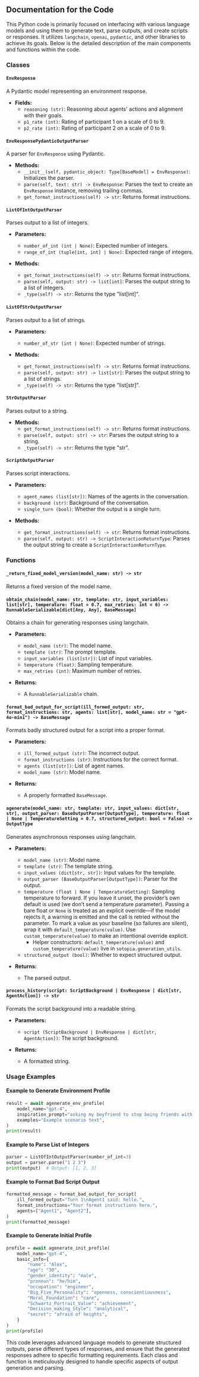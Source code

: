## Documentation for the Code

This Python code is primarily focused on interfacing with various language models and using them to generate text, parse outputs, and create scripts or responses. It utilizes `langchain`, `openai`, `pydantic`, and other libraries to achieve its goals. Below is the detailed description of the main components and functions within the code.

### Classes

#### `EnvResponse`
A Pydantic model representing an environment response.

- **Fields:**
  - `reasoning (str)`: Reasoning about agents' actions and alignment with their goals.
  - `p1_rate (int)`: Rating of participant 1 on a scale of 0 to 9.
  - `p2_rate (int)`: Rating of participant 2 on a scale of 0 to 9.

#### `EnvResponsePydanticOutputParser`
A parser for `EnvResponse` using Pydantic.

- **Methods:**
  - `__init__(self, pydantic_object: Type[BaseModel] = EnvResponse)`: Initializes the parser.
  - `parse(self, text: str) -> EnvResponse`: Parses the text to create an `EnvResponse` instance, removing trailing commas.
  - `get_format_instructions(self) -> str`: Returns format instructions.

#### `ListOfIntOutputParser`
Parses output to a list of integers.

- **Parameters:**
  - `number_of_int (int | None)`: Expected number of integers.
  - `range_of_int (tuple[int, int] | None)`: Expected range of integers.

- **Methods:**
  - `get_format_instructions(self) -> str`: Returns format instructions.
  - `parse(self, output: str) -> list[int]`: Parses the output string to a list of integers.
  - `_type(self) -> str`: Returns the type "list[int]".

#### `ListOfStrOutputParser`
Parses output to a list of strings.

- **Parameters:**
  - `number_of_str (int | None)`: Expected number of strings.

- **Methods:**
  - `get_format_instructions(self) -> str`: Returns format instructions.
  - `parse(self, output: str) -> list[str]`: Parses the output string to a list of strings.
  - `_type(self) -> str`: Returns the type "list[str]".

#### `StrOutputParser`
Parses output to a string.

- **Methods:**
  - `get_format_instructions(self) -> str`: Returns format instructions.
  - `parse(self, output: str) -> str`: Parses the output string to a string.
  - `_type(self) -> str`: Returns the type "str".

#### `ScriptOutputParser`
Parses script interactions.

- **Parameters:**
  - `agent_names (list[str])`: Names of the agents in the conversation.
  - `background (str)`: Background of the conversation.
  - `single_turn (bool)`: Whether the output is a single turn.

- **Methods:**
  - `get_format_instructions(self) -> str`: Returns format instructions.
  - `parse(self, output: str) -> ScriptInteractionReturnType`: Parses the output string to create a `ScriptInteractionReturnType`.

### Functions

#### `_return_fixed_model_version(model_name: str) -> str`
Returns a fixed version of the model name.

#### `obtain_chain(model_name: str, template: str, input_variables: list[str], temperature: float = 0.7, max_retries: int = 6) -> RunnableSerializable[dict[Any, Any], BaseMessage]`
Obtains a chain for generating responses using langchain.

- **Parameters:**
  - `model_name (str)`: The model name.
  - `template (str)`: The prompt template.
  - `input_variables (list[str])`: List of input variables.
  - `temperature (float)`: Sampling temperature.
  - `max_retries (int)`: Maximum number of retries.

- **Returns:**
  - A `RunnableSerializable` chain.

#### `format_bad_output_for_script(ill_formed_output: str, format_instructions: str, agents: list[str], model_name: str = "gpt-4o-mini") -> BaseMessage`
Formats badly structured output for a script into a proper format.

- **Parameters:**
  - `ill_formed_output (str)`: The incorrect output.
  - `format_instructions (str)`: Instructions for the correct format.
  - `agents (list[str])`: List of agent names.
  - `model_name (str)`: Model name.

- **Returns:**
  - A properly formatted `BaseMessage`.

#### `agenerate(model_name: str, template: str, input_values: dict[str, str], output_parser: BaseOutputParser[OutputType], temperature: float | None | TemperatureSetting = 0.7, structured_output: bool = False) -> OutputType`
Generates asynchronous responses using langchain.

- **Parameters:**
  - `model_name (str)`: Model name.
  - `template (str)`: The template string.
  - `input_values (dict[str, str])`: Input values for the template.
  - `output_parser (BaseOutputParser[OutputType])`: Parser for the output.
  - `temperature (float | None | TemperatureSetting)`: Sampling temperature to forward. If you leave it unset, the provider’s own default is used (we don’t send a temperature parameter). Passing a bare float or `None` is treated as an explicit override—if the model rejects it, a warning is emitted and the call is retried without the parameter. To mark a value as your baseline (so failures are silent), wrap it with `default_temperature(value)`. Use `custom_temperature(value)` to make an intentional override explicit.
    - Helper constructors: `default_temperature(value)` and `custom_temperature(value)` live in `sotopia.generation_utils`.
  - `structured_output (bool)`: Whether to expect structured output.

- **Returns:**
  - The parsed output.

#### `process_history(script: ScriptBackground | EnvResponse | dict[str, AgentAction]) -> str`
Formats the script background into a readable string.

- **Parameters:**
  - `script (ScriptBackground | EnvResponse | dict[str, AgentAction])`: The script background.

- **Returns:**
  - A formatted string.

### Usage Examples

#### Example to Generate Environment Profile
```python
result = await agenerate_env_profile(
    model_name="gpt-4",
    inspiration_prompt="asking my boyfriend to stop being friends with his ex",
    examples="Example scenario text",
)
print(result)
```

#### Example to Parse List of Integers
```python
parser = ListOfIntOutputParser(number_of_int=3)
output = parser.parse("1 2 3")
print(output)  # Output: [1, 2, 3]
```

#### Example to Format Bad Script Output
```python
formatted_message = format_bad_output_for_script(
    ill_formed_output="Turn 1\nAgent1 said: hello.",
    format_instructions="Your format instructions here.",
    agents=["Agent1", "Agent2"],
)
print(formatted_message)
```

#### Example to Generate Initial Profile
```python
profile = await agenerate_init_profile(
    model_name="gpt-4",
    basic_info={
        "name": "Alex",
        "age": "30",
        "gender_identity": "male",
        "pronoun": "he/him",
        "occupation": "engineer",
        "Big_Five_Personality": "openness, conscientiousness",
        "Moral_Foundation": "care",
        "Schwartz_Portrait_Value": "achievement",
        "Decision_making_Style": "analytical",
        "secret": "afraid of heights",
    }
)
print(profile)
```

This code leverages advanced language models to generate structured outputs, parse different types of responses, and ensure that the generated responses adhere to specific formatting requirements. Each class and function is meticulously designed to handle specific aspects of output generation and parsing.
```
